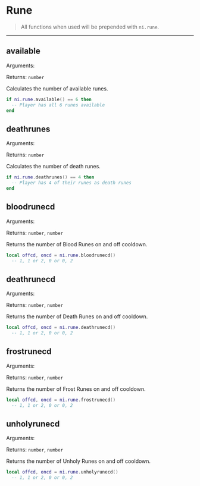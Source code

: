 # Rune

> All functions when used will be prepended with `ni.rune`.

---

## available

Arguments:

Returns: `number`

Calculates the number of available runes.

```lua
if ni.rune.available() == 6 then
  -- Player has all 6 runes available
end
```

## deathrunes

Arguments:

Returns: `number`

Calculates the number of death runes.

```lua
if ni.rune.deathrunes() == 4 then
  -- Player has 4 of their runes as death runes
end
```

## bloodrunecd

Arguments:

Returns: `number`, `number`

Returns the number of Blood Runes on and off cooldown.

```lua
local offcd, oncd = ni.rune.bloodrunecd()
  -- 1, 1 or 2, 0 or 0, 2
```

## deathrunecd

Arguments:

Returns: `number`, `number`

Returns the number of Death Runes on and off cooldown.

```lua
local offcd, oncd = ni.rune.deathrunecd()
  -- 1, 1 or 2, 0 or 0, 2
```

## frostrunecd

Arguments:

Returns: `number`, `number`

Returns the number of Frost Runes on and off cooldown.

```lua
local offcd, oncd = ni.rune.frostrunecd()
  -- 1, 1 or 2, 0 or 0, 2
```

## unholyrunecd

Arguments:

Returns: `number`, `number`

Returns the number of Unholy Runes on and off cooldown.

```lua
local offcd, oncd = ni.rune.unholyrunecd()
  -- 1, 1 or 2, 0 or 0, 2
```
